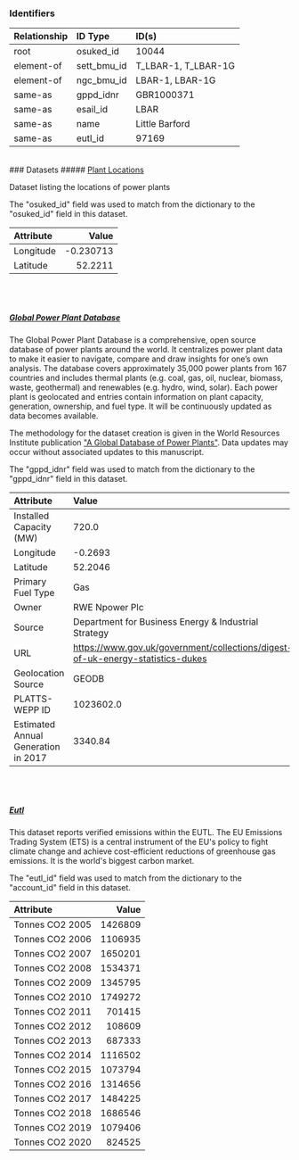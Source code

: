 ### Identifiers

| Relationship   | ID Type     | ID(s)               |
|:---------------|:------------|:--------------------|
| root           | osuked_id   | 10044               |
| element-of     | sett_bmu_id | T_LBAR-1, T_LBAR-1G |
| element-of     | ngc_bmu_id  | LBAR-1, LBAR-1G     |
| same-as        | gppd_idnr   | GBR1000371          |
| same-as        | esail_id    | LBAR                |
| same-as        | name        | Little Barford      |
| same-as        | eutl_id     | 97169               |

<br>
### Datasets
##### <a href="https://raw.githubusercontent.com/OSUKED/Dictionary-Datasets/main/datasets/plant-locations/datapackage.json">Plant Locations</a>

Dataset listing the locations of power plants

The "osuked_id" field was used to match from the dictionary to the "osuked_id" field in this dataset.

| Attribute   |     Value |
|:------------|----------:|
| Longitude   | -0.230713 |
| Latitude    | 52.2211   |

<br><br>
##### <a href="https://raw.githubusercontent.com/OSUKED/Dictionary-Datasets/main/datasets/global-power-plant-database/datapackage.json">Global Power Plant Database</a>

The Global Power Plant Database is a comprehensive, open source database of power plants around the world. It centralizes power plant data to make it easier to navigate, compare and draw insights for one’s own analysis. The database covers approximately 35,000 power plants from 167 countries and includes thermal plants (e.g. coal, gas, oil, nuclear, biomass, waste, geothermal) and renewables (e.g. hydro, wind, solar). Each power plant is geolocated and entries contain information on plant capacity, generation, ownership, and fuel type. It will be continuously updated as data becomes available. 

The methodology for the dataset creation is given in the World Resources Institute publication ["A Global Database of Power Plants"](https://www.wri.org/research/global-database-power-plants). Data updates may occur without associated updates to this manuscript.

The "gppd_idnr" field was used to match from the dictionary to the "gppd_idnr" field in this dataset.

| Attribute                           | Value                                                                          |
|:------------------------------------|:-------------------------------------------------------------------------------|
| Installed Capacity (MW)             | 720.0                                                                          |
| Longitude                           | -0.2693                                                                        |
| Latitude                            | 52.2046                                                                        |
| Primary Fuel Type                   | Gas                                                                            |
| Owner                               | RWE Npower Plc                                                                 |
| Source                              | Department for Business Energy & Industrial Strategy                           |
| URL                                 | https://www.gov.uk/government/collections/digest-of-uk-energy-statistics-dukes |
| Geolocation Source                  | GEODB                                                                          |
| PLATTS-WEPP ID                      | 1023602.0                                                                      |
| Estimated Annual Generation in 2017 | 3340.84                                                                        |

<br><br>
##### <a href="https://raw.githubusercontent.com/OSUKED/Dictionary-Datasets/main/datasets/eutl/datapackage.json">Eutl</a>

This dataset reports verified emissions within the EUTL. The EU Emissions Trading System (ETS) is a central instrument of the EU's policy to fight climate change and achieve cost-efficient reductions of greenhouse gas emissions. It is the world's biggest carbon market.

The "eutl_id" field was used to match from the dictionary to the "account_id" field in this dataset.

| Attribute       |   Value |
|:----------------|--------:|
| Tonnes CO2 2005 | 1426809 |
| Tonnes CO2 2006 | 1106935 |
| Tonnes CO2 2007 | 1650201 |
| Tonnes CO2 2008 | 1534371 |
| Tonnes CO2 2009 | 1345795 |
| Tonnes CO2 2010 | 1749272 |
| Tonnes CO2 2011 |  701415 |
| Tonnes CO2 2012 |  108609 |
| Tonnes CO2 2013 |  687333 |
| Tonnes CO2 2014 | 1116502 |
| Tonnes CO2 2015 | 1073794 |
| Tonnes CO2 2016 | 1314656 |
| Tonnes CO2 2017 | 1484225 |
| Tonnes CO2 2018 | 1686546 |
| Tonnes CO2 2019 | 1079406 |
| Tonnes CO2 2020 |  824525 |
